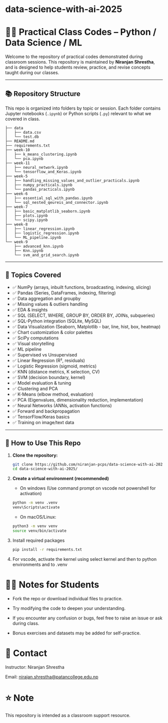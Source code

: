 # data-science-with-ai-2025

# 🧑‍🏫 Practical Class Codes – Python / Data Science / ML

Welcome to the repository of practical codes demonstrated during classroom sessions. This repository is maintained by **Niranjan Shrestha**, and is designed to help students review, practice, and revise concepts taught during our classes.

---

## 📚 Repository Structure

This repo is organized into folders by topic or session. Each folder contains Jupyter notebooks (`.ipynb`) or Python scripts (`.py`) relevant to what we covered in class.

```
├── data
│   ├── data.csv
│   └── test.db
├── README.md
├── requirements.txt
├── week-10
│   ├── k_means_clustering.ipynb
│   └── pca.ipynb
├── week-11
│   ├── neural_network.ipynb
│   └── tensorflow_and_Keras.ipynb
├── week-5
│   ├── handling_missing_values_and_outlier_practicals.ipynb
│   ├── numpy_practicals.ipynb
│   └── pandas_practicals.ipynb
├── week-6
│   ├── essential_sql_with_pandas.ipynb
│   └── sql_nested_qeureis_and_connector.ipynb
├── week-7
│   ├── basic_matplotlib_seaborn.ipynb
│   ├── plots.ipynb
│   └── scipy.ipynb
├── week-8
│   ├── linear_regression.ipynb
│   ├── logistic_regression.ipynb
│   └── ML_pipeline.ipynb
└── week-9
    ├── advanced_knn.ipynb
    ├── Knn.ipynb
    └── svm_and_grid_search.ipynb

```


---

## 🧠 Topics Covered

- ✅ NumPy (arrays, inbuilt functions, broadcasting, indexing, slicing)  
- ✅ Pandas (Series, DataFrames, indexing, filtering)  
- ✅ Data aggregation and groupby  
- ✅ Missing values & outliers handling  
- ✅ EDA & insights  
- ✅ SQL (SELECT, WHERE, GROUP BY, ORDER BY, JOINs, subqueries)  
- ✅ SQL-Python integration (SQLite, MySQL)  
- ✅ Data Visualization (Seaborn, Matplotlib - bar, line, hist, box, heatmap)  
- ✅ Chart customization & color palettes  
- ✅ SciPy computations  
- ✅ Visual storytelling  
- ✅ ML pipeline  
- ✅ Supervised vs Unsupervised  
- ✅ Linear Regression (R², residuals)  
- ✅ Logistic Regression (sigmoid, metrics)  
- ✅ KNN (distance metrics, K selection, CV)  
- ✅ SVM (decision boundary, kernel)  
- ✅ Model evaluation & tuning  
- ✅ Clustering and PCA  
- ✅ K-Means (elbow method, evaluation)  
- ✅ PCA (Eigenvalues, dimensionality reduction, implementation)  
- ✅ Neural Networks (ANNs, activation functions)  
- ✅ Forward and backpropagation  
- ✅ TensorFlow/Keras basics  
- ✅ Training on image/text data  


---

## 🚀 How to Use This Repo

1. **Clone the repository:**

   ```bash
   git clone https://github.com/niranjan-pcps/data-science-with-ai-2025.git
   cd data-science-with-ai-2025/
   ```

2. **Create a virtual environment (recommended)**
   - On windows (Use command prompt on vscode not powershell for activation)
   ```bash
   python -m venv .venv
   venv\Scripts\activate

   ```
   - On macOS/Linux:
   ```bash
   python3 -m venv venv
   source venv/bin/activate
      ```

3. Install required packages
   ```bash
   pip install -r requirements.txt
   ```

4. For vscode, activate the kernel using select kernel and then to python environments and to .venv
  

# 🙋‍♂️ Notes for Students
- Fork the repo or download individual files to practice.

- Try modifying the code to deepen your understanding.

- If you encounter any confusion or bugs, feel free to raise an issue or ask during class.

- Bonus exercises and datasets may be added for self-practice.

# 📩 Contact
Instructor: Niranjan Shrestha

Email: nirajan.shrestha@patancollege.edu.np

# ⭐ Note
This repository is intended as a classroom support resource.
